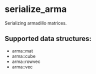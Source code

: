 # serialize_arma
Serializing armadillo matrices.

## Supported data structures:
* arma::mat
* arma::cube
* arma::rowvec
* arma::vec
